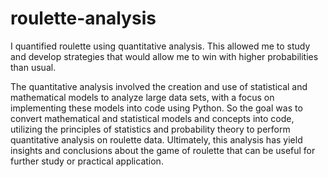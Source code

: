 # roulette-analysis
I quantified roulette using quantitative analysis. This allowed me to study and develop strategies that would allow me to win with higher probabilities than usual.

The quantitative analysis involved the creation and use of statistical and mathematical models to analyze large data sets, with a focus on implementing these models into code using Python. So the goal was to convert mathematical and statistical models and concepts into code, utilizing the principles of statistics and probability theory to perform quantitative analysis on roulette data. Ultimately, this analysis has yield insights and conclusions about the game of roulette that can be useful for further study or practical application.
